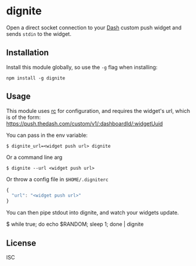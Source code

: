 # dignite

Open a direct socket connection to your [Dash](https://www.thedash.com) custom push widget and sends `stdin` to the widget.

## Installation

Install this module globally, so use the `-g` flag when installing:

```
npm install -g dignite
```

## Usage
This module uses [rc](https://www.npmjs.com/package/rc) for configuration, and requires the widget's url, which is of the form:
https://push.thedash.com/custom/v1/:dashboardId/:widgetUuid

You can pass in the env variable:
```
$ dignite_url=<widget push url> dignite
```

Or a command line arg
```
$ dignite --url <widget push url>
```

Or throw a config file in `$HOME/.digniterc`
```javascript
{
  "url": "<widget push url>"
}
```

You can then pipe stdout into dignite, and watch your widgets update.

$ while true; do echo $RANDOM; sleep 1; done | dignite

## License

ISC
